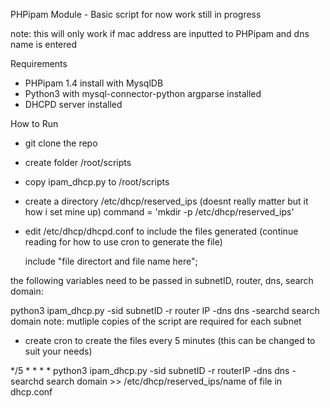 PHPipam Module - Basic script for now work still in progress

note: this will only work if mac address are inputted to PHPipam and dns name is entered

Requirements

 - PHPipam 1.4 install with MysqlDB
 - Python3 with mysql-connector-python argparse installed
 - DHCPD server installed

How to Run

- git clone the repo

- create folder /root/scripts

- copy ipam_dhcp.py to /root/scripts

- create a directory /etc/dhcp/reserved_ips (doesnt really matter but it how i set mine up)
command = 'mkdir -p /etc/dhcp/reserved_ips'

- edit /etc/dhcp/dhcpd.conf to include the files generated (continue reading for how to use cron to generate the file)
  
  include "file directort and file name here";

the following variables need to be passed in subnetID, router, dns, search domain:

python3 ipam_dhcp.py -sid subnetID -r router IP -dns dns -searchd search domain
  note: mutliple copies of the script are required for each subnet

- create cron to create the files every 5 minutes (this can be changed to suit your needs)

 */5 * * * *  python3 ipam_dhcp.py -sid subnetID -r routerIP -dns dns -searchd search domain >> /etc/dhcp/reserved_ips/name of file in dhcp.conf


